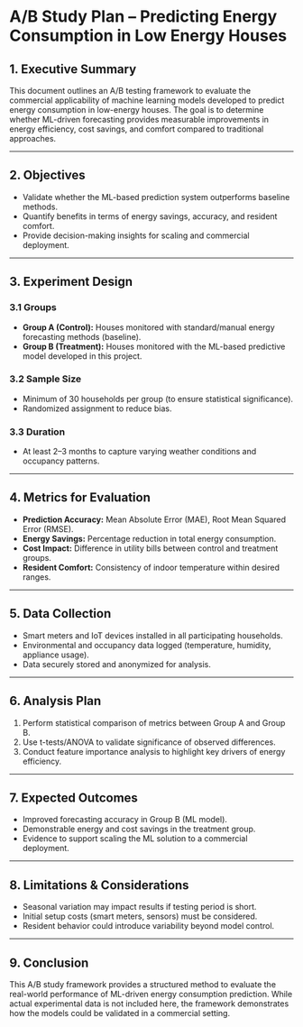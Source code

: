 # A/B Study Plan – Predicting Energy Consumption in Low Energy Houses  

## 1. Executive Summary  
This document outlines an A/B testing framework to evaluate the commercial applicability of machine learning models developed to predict energy consumption in low-energy houses. The goal is to determine whether ML-driven forecasting provides measurable improvements in energy efficiency, cost savings, and comfort compared to traditional approaches.  

---

## 2. Objectives  
- Validate whether the ML-based prediction system outperforms baseline methods.  
- Quantify benefits in terms of energy savings, accuracy, and resident comfort.  
- Provide decision-making insights for scaling and commercial deployment.  

---

## 3. Experiment Design  

### 3.1 Groups  
- **Group A (Control):** Houses monitored with standard/manual energy forecasting methods (baseline).  
- **Group B (Treatment):** Houses monitored with the ML-based predictive model developed in this project.  

### 3.2 Sample Size  
- Minimum of 30 households per group (to ensure statistical significance).  
- Randomized assignment to reduce bias.  

### 3.3 Duration  
- At least 2–3 months to capture varying weather conditions and occupancy patterns.  

---

## 4. Metrics for Evaluation  

- **Prediction Accuracy:** Mean Absolute Error (MAE), Root Mean Squared Error (RMSE).  
- **Energy Savings:** Percentage reduction in total energy consumption.  
- **Cost Impact:** Difference in utility bills between control and treatment groups.  
- **Resident Comfort:** Consistency of indoor temperature within desired ranges.  

---

## 5. Data Collection  
- Smart meters and IoT devices installed in all participating households.  
- Environmental and occupancy data logged (temperature, humidity, appliance usage).  
- Data securely stored and anonymized for analysis.  

---

## 6. Analysis Plan  
1. Perform statistical comparison of metrics between Group A and Group B.  
2. Use t-tests/ANOVA to validate significance of observed differences.  
3. Conduct feature importance analysis to highlight key drivers of energy efficiency.  

---

## 7. Expected Outcomes  
- Improved forecasting accuracy in Group B (ML model).  
- Demonstrable energy and cost savings in the treatment group.  
- Evidence to support scaling the ML solution to a commercial deployment.  

---

## 8. Limitations & Considerations  
- Seasonal variation may impact results if testing period is short.  
- Initial setup costs (smart meters, sensors) must be considered.  
- Resident behavior could introduce variability beyond model control.  

---

## 9. Conclusion  
This A/B study framework provides a structured method to evaluate the real-world performance of ML-driven energy consumption prediction. While actual experimental data is not included here, the framework demonstrates how the models could be validated in a commercial setting.  

